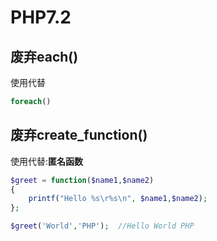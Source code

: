 # PHP7.2

## 废弃each()

使用代替

```php
foreach()
```

## 废弃create_function()

使用代替:**匿名函数**

```php
$greet = function($name1,$name2)
{
    printf("Hello %s\r%s\n", $name1,$name2);
};

$greet('World','PHP');	//Hello World PHP
```


